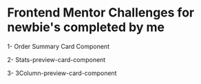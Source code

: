 
# Frontend Mentor Challenges for newbie's completed by me
1- Order Summary Card Component

2- Stats-preview-card-component

3- 3Column-preview-card-component
